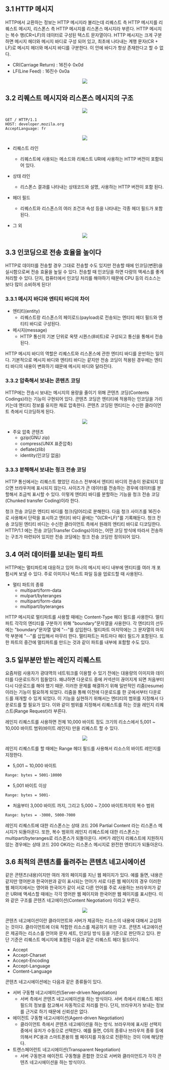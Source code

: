 ## 3.1 HTTP 메시지
HTTP에서 교환하는 정보는 HTTP 메시지라 불리는데 리퀘스트 측 HTTP 메시지를 리퀘스트 메시지, 리스폰스 측 HTTP 메시지를 리스폰스 메시지라 부른다.
HTTP 메시지는 복수 행(CR+LF)의 데이터로 구성된 텍스트 문자열이다. HTTP 메시지는 크게 구분하면 메시지 헤더와 메시지 바디로 구성 되어 있고, 최초에 나타내는 계행 문자(CR + LF)로 메시지 헤더와 메시지 바디를 구분한다. 이 안에 바디가 항상 존재한다고 할 수 없다.

- CR(Carriage Return) : 16진수 0x0d
- LF(Line Feed) : 16진수 0x0a

<div align="center">
<img src="https://user-images.githubusercontent.com/97272787/223376730-f77b414b-2045-4f8d-aed9-9ad51c47287d.png">
</div>

## 3.2 리퀘스트 메시지와 리스폰스 메시지의 구조
<div align="center">
<img src="https://user-images.githubusercontent.com/97272787/223377060-8a68e3f3-96f2-40e8-be7a-6ba2eab78675.png">
</div>

```http
GET / HTTP/1.1
HOST: developer.mozila.org
AcceptLanguage: fr
```

<div align="center">
<img src="https://user-images.githubusercontent.com/97272787/223377652-68da2e74-0c2e-48ef-8fdd-c7fd85e30742.png">
</div>

- 리퀘스트 라인
     - 리퀘스트에 사용되는 메소드와 리퀘스트 URI에 사용하는 HTTP 버전이 포함되어 있다.

- 상태 라인
    - 리스폰스 결과를 나타내는 상태코드와 설명, 사용하는 HTTP 버전이 포함 된다.

- 헤더 필드
    - 리퀘스트와 리스폰스의 여러 조건과 속성 등을 나타내는 각종 헤더 필드가 포함된다.

- 그 외
<div align="center">
<img src="https://user-images.githubusercontent.com/97272787/223378761-10814c67-beb5-427c-bc7c-24c6ab845638.png">
</div>

## 3.3 인코딩으로 전송 효율을 높이다
HTTP로 데이터를 전송할 경우 그대로 전송할 수도 있지만 전송할 때에 인코딩(변환)을 실시함으로써 전송 효율을 높일 수 있다.
전송할 때 인코딩을 하면 다량의 액세스를 좋게 처리할 수 있다. 단지, 컴퓨터에서 인코딩 처리를 해야하기 때문에 CPU 등의 리소스는 보다 많이 소비하게 된다!

### 3.3.1 메시지 바디와 엔티티 바디의 차이
- 엔티티(entity)
    - 리퀘스트랑 리스폰스의 페이로드(payload)로 전송되는 엔티티 헤더 필드와 엔티티 바디로 구성된다.
- 메시지(message)
    - HTTP 통신의 기본 단위로 옥텟 시퀀스(8비트)로 구성되고 통신을 통해서 전송된다.


HTTP 메시지 바디의 역할은 리퀘스트와 리스폰스에 관한 엔티티 바디를 운반하는 일이다. 기본적으로 메시지 바디와 엔티티 바디는 같지만 전송 코딩이 적용된 경우에는 엔티티 바디의 내용이 변화하기 떄문에 메시지 바디와 달라진다.

### 3.3.2 압축해서 보내는 콘텐츠 코딩
HTTP에는 전송시 보내는 메시지의 용량을 줄이기 위해 콘텐츠 코딩(Contents Codings)라는 기능이 구현되어 있다.
콘텐츠 코딩은 엔티티에 적용하는 인코딩을 가리키는데 엔티티 정보를 유지한 채로 압축한다. 콘텐츠 코딩된 엔티티는 수신한 클라이언트 측에서 디코딩하게 된다.

<div align="center">
<img src="https://user-images.githubusercontent.com/97272787/223380252-1234042c-0d78-480d-ad81-853232b4d8ca.png">
</div>

- 주요 압축 콘텐츠
    - gzip(GNU zip)
    - compress(UNIX 표준압축)
    - deflate(zlib)
    - identity(인코딩 없음)

### 3.3.3 분해해서 보내는 청크 전송 코딩
HTTP 통신에서는 리퀘스트 했었던 리소스 전부에서 엔티티 바디의 전송이 완료되지 않으면 브라우저에 표시되지 않는다. 사이즈가 큰 데이터를 전송하는 경우에 데이터를 분할해서 조금씩 표시할 수 있다.
이렇게 엔티티 바디를 분할하는 기능을 청크 전송 코딩(Chunked transfer Coding)이라 한다.

청크 전송 코딩은 엔티티 바디를 청크(덩어리)로 분해한다. 다음 청크 사이즈를 16진수로 사용해서 단락을 표시하고 엔티티 바디 끝에는 "0(CR+LF)"를 기록해둔다.
청크 전송 코딩된 엔티티 바디는 수신한 클라이언트 측에서 원래의 엔티티 바디로 디코딩한다. HTTP/1.1 에는 전송 코딩(Transfer Codings)이라는, 어떤 코딩 방식에 따라서 전송하는 구조가 마련되어 있지만 전송 코딩에는 청크 전송 코딩만 정의되어 있다.

## 3.4 여러 데이터를 보내는 멀티 파트
HTTP에는 멀티파트에 대응하고 있어 하나의 메시지 바디 내부에 엔티티를 여러 개 포함시켜 보낼 수 있다. 주로 이미지나 텍스트 파일 등을 업로드할 때 사용된다.

- 멀티 파트의 종류
    - multipart/form-data
    - mulpart/byteranges
    - multipart/form-data
    - multipart/byteranges

HTTP 메시지로 멀티파트를 사용할 때에는 Content-Type 헤더 필드를 사용한다.
멀티파트 각각의 엔티티를 구분하기 위해 "boundary"문자열을 사용한다.
각 엔티티의 선두에는 "boundary"문자열 앞에 "--"를 삽입한다.
멀티파트 마지막에는 그 문자열의 마지막 부분에 "--"를 삽입해서 마무리 한다.
멀티파트는 파트마다 헤더 필드가 포함된다. 또한 파트의 중간에 멀티파트를 만드는 것과 같이 파트를 내부에 포함할 수도 있다.

## 3.5 일부분만 받는 레인지 리퀘스트
요즘처럼 사용자가 광대역의 네트워크를 이용할 수 있기 전에는 대용량의 이미지와 데이터를 다운로드하기 힘들었다.
왜냐하면 다운로드 중에 커넥션이 끊어지게 되면 처음부터 다시 다운로드를 해야 했기 때문.
이러한 문제를 해결하기 위해 일반적인 리줌(resume)이라는 기능이 필요하게 되었다. 리줌을 통해 이전에 다운로드를 한 곳에서부터 다운로드를 재개할 수 있게 되었다.
이 기능을 실현하기 위해서는 엔티티의 범위를 지정해서 다운로드를 할 필요가 있다. 이와 같이 범위를 지정해서 리퀘스트를 하는 것을 레인지 리퀘스트(Range Request)라 부른다.

레인지 리퀘스트를 사용하면 전체 10,000 바이트 정도 크기의 리소스에서 5,001 ~ 10,000 바이트 범위(바이트 레인지) 만을 리퀘스트 할 수 있다.

<div align="center">
<img src="https://user-images.githubusercontent.com/97272787/223380252-1234042c-0d78-480d-ad81-853232b4d8ca.png">
</div>

레인지 리퀘스트를 할 때에는 Range 헤더 필드를 사용해서 리소스의 바이트 레인지를 지정한다.

- 5,001 ~ 10,000 바이트
```html
Range: bytes = 5001-10000
```

- 5,001 바이트 이상
```html
Range: bytes = 5001-
```

- 처음부터 3,000 바이트 까지, 그리고 5,000 ~ 7,000 바이트까지의 복수 범위
```html
Range: bytes = -3000, 5000-7000
```

레인지 리퀘스트에 대한 리스폰스는 상태 코드 206 Partial Content 라는 리스폰스 메시지가 되돌아온다. 또한, 복수 범위의 레인지 리퀘스트에 대한 리스폰스는 multipart/byteranges로 리스폰스가 되돌아온다.
서버가 레인지 리퀘스트에 지원하지 않는 경우에는 상태 코드 200 OK라는 리스폰스 메시지로 완전한 엔티티가 되돌아온다.

## 3.6 최적의 콘텐츠를 돌려주는 콘텐츠 네고시에이션
같은 콘텐츠(내용)이지만 여러 개의 페이지를 지닌 웹 페이지가 있다. 예를 들면, 내용은 같지만 영어판과 한국어판과 같이 표시되는 언어가 서로 다른 웹 페이지의 경우
이러한 웹 페이지에서는 영어와 한국어가 같이 서로 다른 언어를 주로 사용하는 브라우저가 같은 URI에 액세스할 때에는 각각 영어판 웹 페이지와 한국어판 웹 페이지를 표시한다. 이와 같은 구조를 콘텐츠 네고에이션(Content Negotiation) 이라고 부른다.

<div align="center">
<img src="https://user-images.githubusercontent.com/97272787/223389457-e019de26-8259-4fd0-bb0d-ff915f023a62.png">
</div>

콘텐츠 네고에이션이란 클라이언트와 서버가 제공하는 리소스의 내용에 대해서 교섭하는 것이다. 클라이언트에 더욱 적합한 리소스를 제공하기 위한 구조.
콘텐츠 네고에이션은 제공하는 리소스를 언어와 문자 세트, 인코딩 방식 등을 기준으로 판단하고 있다.
판단 기준은 리퀘스트 메시지에 포함된 다음과 같은 리퀘스트 헤더 필드이다.

- Accept
- Accept-Charset
- Accept-Encoding
- Accept-Language
- Content-Language

콘텐츠 네고시에이션에는 다음과 같은 종류들이 있다.
- 서버 구동형 네고시에이션(Server-driven Negotiation)
    - 서버 측에서 콘텐츠 네고시에이션을 하는 방식이다. 서버 측에서 리퀘스트 헤더 필드의 정보를 참고해서 자동적으로 처리를 한다. 단지, 브라우저가 보내는 정보를 근거로 하기 때문에 신뢰성은 없다.
- 에이전트 구동형 네고시에이션(Agent-driven Negotiation)
    - 클라이언트 측에서 콘텐츠 네고에이션을 하는 방식. 브라우저에 표시된 선택지 중에서 유저가 수동으로 선택한다. 예를 들면, OS의 종류나 브라우저 종류 등에 의해서 PC용과 스마트폰용의 웹 페이지를 자동으로 전환하는 것이 이에 해당한다.
- 트랜스페어런트 네고시에이션(Transparent Negotiation)
    - 서버 구동현과 에이전트 구동형을 혼합한 것으로 서버와 클라이언트가 각각 콘텐츠 네고시에이션을 하는 방식이다.